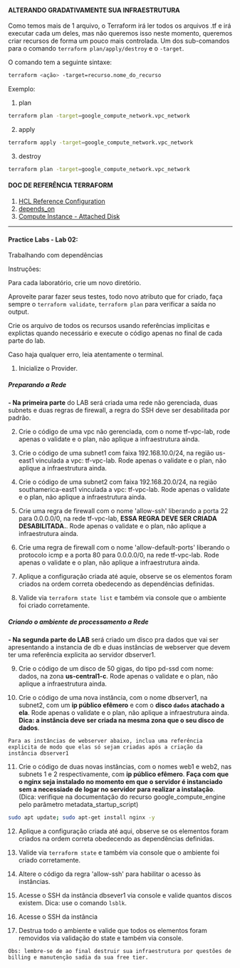#### ALTERANDO GRADATIVAMENTE SUA INFRAESTRUTURA

Como temos mais de 1 arquivo, o Terraform irá ler todos os arquivos .tf e irá executar cada um deles, mas não queremos isso neste momento, queremos criar recursos de forma um pouco mais controlada. 
Um dos sub-comandos para o comando `terraform plan/apply/destroy` e o `-target`. 

O comando tem a seguinte sintaxe:

```sh
terraform <ação> -target=recurso.nome_do_recurso
```

Exemplo:

1. plan
```sh
terraform plan -target=google_compute_network.vpc_network
```

2. apply
```sh
terraform apply -target=google_compute_network.vpc_network
```

3. destroy
```sh
terraform plan -target=google_compute_network.vpc_network
```

#### DOC DE REFERÊNCIA TERRAFORM

1. [HCL Reference Configuration](https://www.terraform.io/docs/language/syntax/configuration.html "HCL Reference Configuration")
2. [depends_on](https://www.terraform.io/language/meta-arguments/depends_on "depends_on")
3. [Compute Instance - Attached Disk](https://registry.terraform.io/providers/hashicorp/google/latest/docs/resources/compute_instance#nested_attached_disk "Attached Disk")

---
#### Practice Labs - Lab 02: 

Trabalhando com dependências

Instruções:

Para cada laboratório, crie um novo diretório.

Aproveite parar fazer seus testes, todo novo atributo que for criado, faça sempre o `terraform validate`, `terraform plan` para verificar a saída no output.

Crie os arquivo de todos os recursos usando referências implicitas e explictas quando necessário e execute o código apenas no final de cada parte do lab.

Caso haja qualquer erro, leia atentamente o terminal.

1. Inicialize o Provider.

##### Preparando a Rede

**- Na primeira parte** do LAB será criada uma rede não gerenciada, duas subnets e duas regras de firewall, a regra do SSH deve ser desabilitada por padrão.

2. Crie o código de uma vpc não gerenciada, com o nome tf-vpc-lab, rode apenas o validate e o plan, não aplique a infraestrutura ainda.

3. Crie o código de uma subnet1 com faixa 192.168.10.0/24, na região us-east1 vinculada a vpc: tf-vpc-lab. Rode apenas o validate e o plan, não aplique a infraestrutura ainda.

4. Crie o código de uma subnet2 com faixa 192.168.20.0/24, na região southamerica-east1 vinculada a vpc: tf-vpc-lab. Rode apenas o validate e o plan, não aplique a infraestrutura ainda.

5. Crie uma regra de firewall com o nome 'allow-ssh' liberando a porta 22 para 0.0.0.0/0, na rede tf-vpc-lab, **ESSA REGRA DEVE SER CRIADA DESABILITADA.**. Rode apenas o validate e o plan, não aplique a infraestrutura ainda.

6. Crie uma regra de firewall com o nome 'allow-default-ports' liberando o protocolo icmp e a porta 80 para 0.0.0.0/0, na rede tf-vpc-lab. Rode apenas o validate e o plan, não aplique a infraestrutura ainda.

7. Aplique a configuração criada até aquie, observe se os elementos foram criados na ordem correta obedecendo as dependências definidas.

8. Valide via `terraform state list` e também via console que o ambiente foi criado corretamente.

##### Criando o ambiente de processamento a Rede

**- Na segunda parte do LAB** será criado um disco pra dados que vai ser apresentando a instancia de db e duas instâncias de webserver que devem ter uma referência explicita ao servidor dbserver1.

9. Crie o código de um disco de 50 gigas, do tipo pd-ssd com nome: dados, na zona **us-central1-c**. Rode apenas o validate e o plan, não aplique a infraestrutura ainda.

10. Crie o código de uma nova instância, com o nome dbserver1, na subnet2, com um **ip público efêmero** e com o **disco `dados` atachado a ela**. Rode apenas o validate e o plan, não aplique a infraestrutura ainda. **Dica: a instância deve ser criada na mesma zona que o seu disco de dados**.

`
Para as instâncias de webserver abaixo, inclua uma referência explicita de modo que elas só sejam criadas após a criação da instância dbserver1
`

11. Crie o código de duas novas instâncias, com o nomes web1 e web2, nas subnets 1 e 2 respectivamente, com **ip público efêmero**. **Faça com que o nginx seja instalado no momento em que o servidor é instanciado sem a necessiade de logar no servidor para realizar a instalação**. (Dica: verifique na documentação do recurso google_compute_engine pelo parâmetro metadata_startup_script)

```sh Comando instalação Nginx:
sudo apt update; sudo apt-get install nginx -y
```

12. Aplique a configuração criada até aqui, observe se os elementos foram criados na ordem correta obedecendo as dependências definidas.

13. Valide via `terraform state` e também via console que o ambiente foi criado corretamente.

14. Altere o código da regra 'allow-ssh' para habilitar o acesso às instâncias.

15. Acesse o SSH da instância dbsever1 via console e valide quantos discos existem. Dica: use o comando `lsblk`.

16. Acesse o SSH da instância

17. Destrua todo o ambiente e valide que todos os elementos foram removidos via validação do state e também via console.

`
Obs: lembre-se de ao final destruir sua infraestrutura por questões de billing e manutenção sadia da sua free tier.
`


